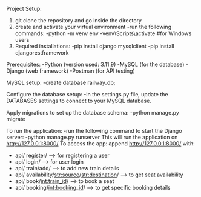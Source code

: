 Project Setup:
1. git clone the repository and go inside the directory
2. create and activate your virtual environment
   -run the following commands:
       -python -m venv env
       -venv\Scripts\activate #for Windows users
3. Required installations:
   -pip install django mysqlclient
   -pip install djangorestframework

Prerequisites:
-Python (version used: 3.11.9)
-MySQL (for the database)
-Django (web framework)
-Postman (for API testing)

MySQL setup:
-create database railway_db;

Configure the database setup:
-In the settings.py file, update the DATABASES settings to connect to your MySQL database.

Apply migrations to set up the database schema:
-python manage.py migrate

To run the application:
-run the following command to start the Django server:
    -python manage.py runserver
This will run the application on http://127.0.0.1:8000/
To access the app:
append http://127.0.0.1:8000/ with:
- api/ register/  --> for registering a user
- api/ login/  --> for user login
- api/ train/add/  --> to add new train details 
- api/ availability/<str:source>/<str:destination>/  --> to get seat availability
- api/ book/<int:train_id>/  --> to book a seat
- api/ booking/<int:booking_id>/  --> to get specific booking details
